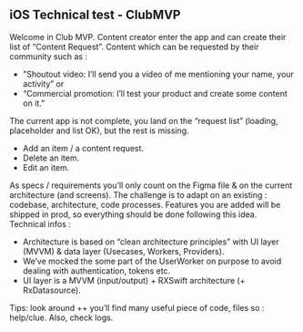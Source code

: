 ## iOS Technical test - ClubMVP
Welcome in Club MVP. Content creator enter the app and can create their list of “Content Request”. 
Content which can be requested by their community such as : 
- ”Shoutout video: I’ll send you a video of me mentioning your name, your activity” or 
- “Commercial promotion: I’ll test your product and create some content on it.”

The current app is not complete, you land on the “request list” (loading, placeholder and list OK), but the rest is missing. 
- Add an item / a content request.
- Delete an item.
- Edit an item.

As specs / requirements you’ll only count on the Figma file & on the current architecture (and screens). 
The challenge is to adapt on an existing : codebase, architecture, code processes. Features you are added will be shipped in prod, so everything should be done following this idea. 
 Technical infos : 
- Architecture is based on “clean architecture principles” with UI layer (MVVM) & data layer (Usecases, Workers, Providers). 
- We’ve mocked the some part of the UserWorker on purpose to avoid dealing with authentication, tokens etc.
- UI layer is a MVVM (input/output) + RXSwift architecture (+ RxDatasource).


Tips: look around ++ you’ll find many useful piece of code, files so : help/clue. Also, check logs. 
